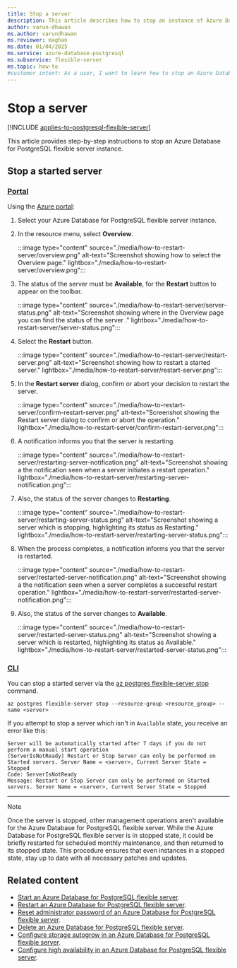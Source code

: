 ```yaml
---
title: Stop a server
description: This article describes how to stop an instance of Azure Database for PostgreSQL flexible server.
author: varun-dhawan
ms.author: varundhawan
ms.reviewer: maghan
ms.date: 01/04/2025
ms.service: azure-database-postgresql
ms.subservice: flexible-server
ms.topic: how-to
#customer intent: As a user, I want to learn how to stop an Azure Database for PostgreSQL flexible server instance, so that I can manage my server efficiently.
---
```


# Stop a server

[!INCLUDE [applies-to-postgresql-flexible-server](~/reusable-content/ce-skilling/azure/includes/postgresql/includes/applies-to-postgresql-flexible-server.md)]

This article provides step-by-step instructions to stop an Azure Database for PostgreSQL flexible server instance.

## Stop a started server

### [Portal](#tab/portal-stop-server)

Using the [Azure portal](https://portal.azure.com/):

1. Select your Azure Database for PostgreSQL flexible server instance.

2. In the resource menu, select **Overview**.

    :::image type="content" source="./media/how-to-restart-server/overview.png" alt-text="Screenshot showing how to select the Overview page." lightbox="./media/how-to-restart-server/overview.png":::

3. The status of the server must be **Available**, for the **Restart** button to appear on the toolbar.

    :::image type="content" source="./media/how-to-restart-server/server-status.png" alt-text="Screenshot showing where in the Overview page you can find the status of the server ." lightbox="./media/how-to-restart-server/server-status.png":::

4. Select the **Restart** button.

    :::image type="content" source="./media/how-to-restart-server/restart-server.png" alt-text="Screenshot showing how to restart a started server." lightbox="./media/how-to-restart-server/restart-server.png":::

5. In the **Restart server** dialog, confirm or abort your decision to restart the server.

    :::image type="content" source="./media/how-to-restart-server/confirm-restart-server.png" alt-text="Screenshot showing the Restart server dialog to confirm or abort the operation." lightbox="./media/how-to-restart-server/confirm-restart-server.png":::

6. A notification informs you that the server is restarting.

    :::image type="content" source="./media/how-to-restart-server/restarting-server-notification.png" alt-text="Screenshot showing a the notification seen when a server initiates a restart operation." lightbox="./media/how-to-restart-server/restarting-server-notification.png":::

7. Also, the status of the server changes to **Restarting**.

    :::image type="content" source="./media/how-to-restart-server/restarting-server-status.png" alt-text="Screenshot showing a server which is stopping, highlighting its status as Restarting." lightbox="./media/how-to-restart-server/restarting-server-status.png":::

8. When the process completes, a notification informs you that the server is restarted.

    :::image type="content" source="./media/how-to-restart-server/restarted-server-notification.png" alt-text="Screenshot showing a the notification seen when a server completes a successful restart operation." lightbox="./media/how-to-restart-server/restarted-server-notification.png":::

9. Also, the status of the server changes to **Available**.

    :::image type="content" source="./media/how-to-restart-server/restarted-server-status.png" alt-text="Screenshot showing a server which is restarted, highlighting its status as Available." lightbox="./media/how-to-restart-server/restarted-server-status.png":::

### [CLI](#tab/cli-stop-server)

You can stop a started server via the [az postgres flexible-server stop](/cli/azure/postgres/flexible-server#az-postgres-flexible-server-stop) command.

```azurecli-interactive
az postgres flexible-server stop --resource-group <resource_group> --name <server>
```

If you attempt to stop a server which isn't in `Available` state, you receive an error like this:

```output
Server will be automatically started after 7 days if you do not perform a manual start operation
(ServerIsNotReady) Restart or Stop Server can only be performed on Started servers. Server Name = <server>, Current Server State = Stopped
Code: ServerIsNotReady
Message: Restart or Stop Server can only be performed on Started servers. Server Name = <server>, Current Server State = Stopped
```

---

> [!NOTE]
> Once the server is stopped, other management operations aren't available for the Azure Database for PostgreSQL flexible server.
> While the Azure Database for PostgreSQL flexible server is in stopped state, it could be briefly restarted for scheduled monthly maintenance, and then returned to its stopped state. This procedure ensures that even instances in a stopped state, stay up to date with all necessary patches and updates.

## Related content

- [Start an Azure Database for PostgreSQL flexible server](how-to-start-server.md).
- [Restart an Azure Database for PostgreSQL flexible server](how-to-restart-server.md).
- [Reset administrator password of an Azure Database for PostgreSQL flexible server](how-to-reset-admin-password.md).
- [Delete an Azure Database for PostgreSQL flexible server](how-to-delete-server.md).
- [Configure storage autogrow in an Azure Database for PostgreSQL flexible server](how-to-auto-grow-storage.md).
- [Configure high availability in an Azure Database for PostgreSQL flexible server](how-to-configure-high-availability.md).
